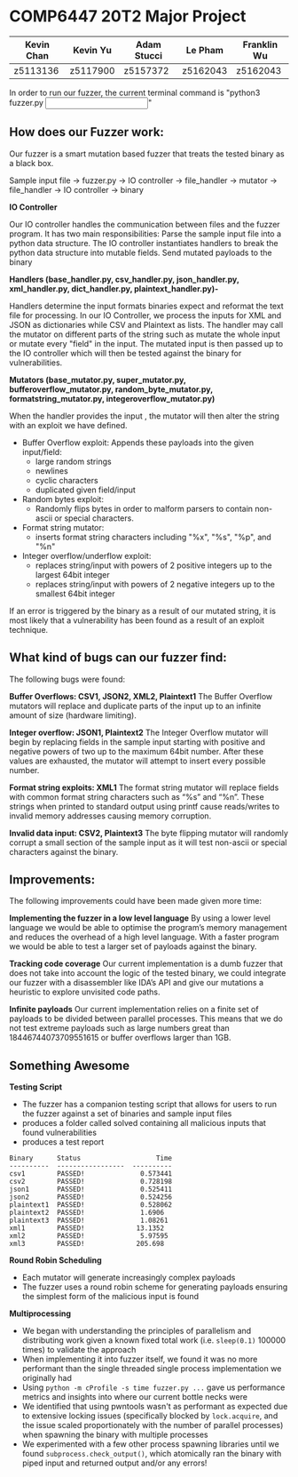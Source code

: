# COMP6447 20T2 Major Project

| Kevin Chan | Kevin Yu | Adam Stucci | Le Pham  | Franklin Wu |
| ---------- | -------- | ----------- | -------- | ----------- |
| z5113136   | z5117900 | z5157372    | z5162043 | z5162043    |


In order to run our fuzzer, the current terminal command is "python3 fuzzer.py <binary file path> <input text file path>"

How does our Fuzzer work:
-------------------------------------------------------------------------------------------------------
Our fuzzer is a smart mutation based fuzzer that treats the tested binary as a black box.

Sample input file -> fuzzer.py -> IO controller -> file_handler -> mutator -> file_handler -> IO controller -> binary

**IO Controller**

Our IO controller handles the communication between files and the fuzzer program. It has two main responsibilities:
Parse the sample input file into a python data structure. The IO controller instantiates handlers to break the python data structure into mutable fields.
Send mutated payloads to the binary

**Handlers (base_handler.py, csv_handler.py, json_handler.py, xml_handler.py, dict_handler.py, plaintext_handler.py)-**

Handlers determine the input formats binaries expect and reformat the text file for processing. In our IO Controller, we process the inputs for XML and JSON as dictionaries while CSV and Plaintext as lists.
The handler may call the mutator on different parts of the string such as mutate the whole input or mutate every "field" in the input. The mutated input is then passed up to the IO controller which will then be tested against the binary for vulnerabilities.

**Mutators (base_mutator.py, super_mutator.py, bufferoverflow_mutator.py, random_byte_mutator.py, formatstring_mutator.py, integeroverflow_mutator.py)**

When the handler provides the input , the mutator will then alter the string with an exploit we have defined.

- Buffer Overflow exploit:
  Appends these payloads into the given input/field:
  - large random strings
  - newlines
  - cyclic characters
  - duplicated given field/input
- Random bytes exploit:
  - Randomly flips bytes in order to malform parsers to contain non-ascii or special characters.
- Format string mutator:
  - inserts format string characters including "%x", "%s", "%p", and "%n"
- Integer overflow/underflow exploit:
  - replaces string/input with powers of 2 positive integers up to the largest 64bit integer
  - replaces string/input with powers of 2 negative integers up to the smallest 64bit integer

If an error is triggered by the binary as a result of our mutated string, it is most likely that a vulnerability has been found as a result of an exploit technique.

What kind of bugs can our fuzzer find:
-------------------------------------------------------------------------------------------------------
The following bugs were found:

**Buffer Overflows: CSV1, JSON2, XML2, Plaintext1**
The Buffer Overflow mutators will replace and duplicate parts of the input up to an infinite amount of size (hardware limiting). 

**Integer overflow: JSON1, Plaintext2**
The Integer Overflow mutator will begin by replacing fields in the sample input starting with positive and negative powers of two up to the maximum 64bit number. After these values are exhausted, the mutator will attempt to insert every possible number.

**Format string exploits: XML1**
The format string mutator will replace fields with common format string characters such as “%s” and “%n”. These strings when printed to standard output using printf cause reads/writes to invalid memory addresses causing memory corruption.

**Invalid data input: CSV2, Plaintext3**
The byte flipping mutator will randomly corrupt a small section of the sample input as it will test non-ascii or special characters against the binary.

Improvements:
-------------------------------------------------------------------------------------------------------
The following improvements could have been made given more time:

**Implementing the fuzzer in a low level language**
By using a lower level language we would be able to optimise the program’s memory management and reduces the overhead of a high level language. With a faster program we would be able to test a larger set of payloads against the binary.

**Tracking code coverage**
Our current implementation is a dumb fuzzer that does not take into account the logic of the tested binary, we could integrate our fuzzer with a disassembler like IDA’s API and give our mutations a heuristic to explore unvisited code paths. 

**Infinite payloads**
Our current implementation relies on a finite set of payloads to be divided between parallel processes. This means that we do not test extreme payloads such as large numbers great than 18446744073709551615 or buffer overflows larger than 1GB.

Something Awesome
-------------------------------------------------------------------------------------------------------
**Testing Script**
- The fuzzer has a companion testing script that allows for users to run the fuzzer against a set of binaries and sample input files
- produces a folder called solved containing all malicious inputs that found vulnerabilities
- produces a test report

```
Binary      Status                   Time
----------  -----------------  ----------
csv1        PASSED!              0.573441
csv2        PASSED!              0.728198
json1       PASSED!              0.525411
json2       PASSED!              0.524256
plaintext1  PASSED!              0.528062
plaintext2  PASSED!              1.6906
plaintext3  PASSED!              1.08261
xml1        PASSED!             13.1352
xml2        PASSED!              5.97595
xml3        PASSED!             205.698
```

**Round Robin Scheduling**
- Each mutator will generate increasingly complex payloads
- The fuzzer uses a round robin scheme for generating payloads ensuring the simplest form of the malicious input is found

**Multiprocessing**
- We began with understanding the principles of parallelism and distributing work given a known fixed total work (i.e. `sleep(0.1)` 100000 times) to validate the approach
- When implementing it into fuzzer itself, we found it was no more performant than the single threaded single process implementation we originally had
- Using `python -m cProfile -s time fuzzer.py ...` gave us performance metrics and insights into where our current bottle necks were
- We identified that using pwntools wasn't as performant as expected due to extensive locking issues (specifically blocked by `lock.acquire`, and the issue scaled proportionately with the number of parallel processes) when spawning the binary with multiple processes
- We experimented with a few other process spawning libraries until we found `subprocess.check_output()`, which atomically ran the binary with piped input and returned output and/or any errors!

